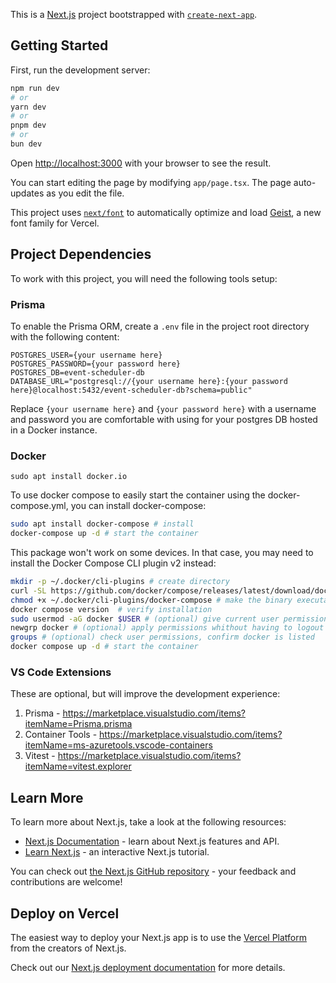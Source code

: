 This is a [Next.js](https://nextjs.org) project bootstrapped with [`create-next-app`](https://nextjs.org/docs/app/api-reference/cli/create-next-app).

## Getting Started

First, run the development server:

```bash
npm run dev
# or
yarn dev
# or
pnpm dev
# or
bun dev
```

Open [http://localhost:3000](http://localhost:3000) with your browser to see the result.

You can start editing the page by modifying `app/page.tsx`. The page auto-updates as you edit the file.

This project uses [`next/font`](https://nextjs.org/docs/app/building-your-application/optimizing/fonts) to automatically optimize and load [Geist](https://vercel.com/font), a new font family for Vercel.

## Project Dependencies

To work with this project, you will need the following tools setup:

### Prisma

To enable the Prisma ORM, create a `.env` file in the project root directory with the following content:

```
POSTGRES_USER={your username here}
POSTGRES_PASSWORD={your password here}
POSTGRES_DB=event-scheduler-db
DATABASE_URL="postgresql://{your username here}:{your password here}@localhost:5432/event-scheduler-db?schema=public"
```

Replace `{your username here}` and `{your password here}` with a username and password you are comfortable with using for your postgres DB hosted in a Docker instance.

### Docker
```
sudo apt install docker.io
```

To use docker compose to easily start the container using the docker-compose.yml, you can install docker-compose:

```bash
sudo apt install docker-compose # install
docker-compose up -d # start the container
```

This package won't work on some devices. In that case, you may need to install the Docker Compose CLI plugin v2 instead:

```bash
mkdir -p ~/.docker/cli-plugins # create directory
curl -SL https://github.com/docker/compose/releases/latest/download/docker-compose-linux-x86_64 -o ~/.docker/cli-plugins/docker-compose # download the latest binary
chmod +x ~/.docker/cli-plugins/docker-compose # make the binary executable
docker compose version  # verify installation
sudo usermod -aG docker $USER # (optional) give current user permission to access Docker daemon socket
newgrp docker # (optional) apply permissions whithout having to logout and log back in
groups # (optional) check user permissions, confirm docker is listed
docker compose up -d # start the container
```


### VS Code Extensions

These are optional, but will improve the development experience:

1. Prisma - https://marketplace.visualstudio.com/items?itemName=Prisma.prisma
2. Container Tools - https://marketplace.visualstudio.com/items?itemName=ms-azuretools.vscode-containers
3. Vitest - https://marketplace.visualstudio.com/items?itemName=vitest.explorer

## Learn More

To learn more about Next.js, take a look at the following resources:

- [Next.js Documentation](https://nextjs.org/docs) - learn about Next.js features and API.
- [Learn Next.js](https://nextjs.org/learn) - an interactive Next.js tutorial.

You can check out [the Next.js GitHub repository](https://github.com/vercel/next.js) - your feedback and contributions are welcome!

## Deploy on Vercel

The easiest way to deploy your Next.js app is to use the [Vercel Platform](https://vercel.com/new?utm_medium=default-template&filter=next.js&utm_source=create-next-app&utm_campaign=create-next-app-readme) from the creators of Next.js.

Check out our [Next.js deployment documentation](https://nextjs.org/docs/app/building-your-application/deploying) for more details.
